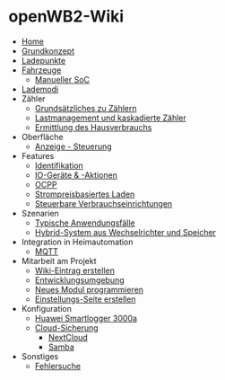 # openWB2-Wiki

* [Home](https://github.com/openWB/core/wiki/Home)
* [Grundkonzept](https://github.com/openWB/core/wiki/Grundkonzept)
* [Ladepunkte](https://github.com/openWB/core/wiki/Ladepunkte)
* [Fahrzeuge](https://github.com/openWB/core/wiki/Fahrzeuge)
  * [Manueller SoC](https://github.com/openWB/core/wiki/Manueller-SoC)
* [Lademodi](https://github.com/openWB/core/wiki/Lademodi)
* Zähler
  * [Grundsätzliches zu Zählern](https://github.com/openWB/core/wiki/Grundsätzliches-zu-Zählern)
  * [Lastmanagement und kaskadierte Zähler](https://github.com/openWB/core/wiki/Lastmanagement-und-kaskadierte-Zähler)
  * [Ermittlung des Hausverbrauchs](https://github.com/openWB/core/wiki/Hausverbrauch)
* Oberfläche
  * [Anzeige - Steuerung](https://github.com/openWB/core/wiki/Anzeige-Steuerung)
* Features
  * [Identifikation](https://github.com/openWB/core/wiki/Identifikation)
  * [IO-Geräte & -Aktionen](https://github.com/openWB/core/wiki/IO-Geräte-&--Aktionen)
  * [OCPP](https://github.com/openWB/core/wiki/OCPP)
  * [Strompreisbasiertes Laden](https://github.com/openWB/core/wiki/Strompreisbasiertes-Laden)
  * [Steuerbare Verbrauchseinrichtungen](https://github.com/openWB/core/wiki/Steuerbare-Verbrauchseinrichtungen-nach-§14a)
* Szenarien
  * [Typische Anwendungsfälle](https://github.com/openWB/core/wiki/Typische-Anwendungsfälle)
  * [Hybrid-System aus Wechselrichter und Speicher](https://github.com/openWB/core/wiki/Hybrid-System-aus-Wechselrichter-und-Speicher)
* Integration in Heimautomation
  * [MQTT](https://github.com/openWB/core/wiki/MQTT)
* Mitarbeit am Projekt
  * [Wiki-Eintrag erstellen](https://github.com/openWB/core/wiki/Wiki-Eintrag_erstellen)
  * [Entwicklungsumgebung](https://github.com/openWB/core/wiki/Entwicklungsumgebung)
  * [Neues Modul programmieren](https://github.com/openWB/core/wiki/Neues-Modul-programmieren)
  * [Einstellungs-Seite erstellen](https://github.com/openWB/core/wiki/Einstellungs-Seite-erstellen)
* Konfiguration
  * [Huawei Smartlogger 3000a](https://github.com/openWB/core/wiki/Huawei-Smartlogger)
  * [Cloud-Sicherung](https://github.com/openWB/core/wiki/Cloud-Sicherung)
    * [NextCloud](https://github.com/openWB/core/wiki/NextCloud-als-Sicherungs-Cloud-einrichten)
    * [Samba](https://github.com/openWB/core/wiki/Samba-als-Sicherung-einrichten)
* Sonstiges
  * [Fehlersuche](https://github.com/openWB/core/wiki/Fehlersuche)
